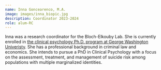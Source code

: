 ```yaml
---
name: Inna Goncearenco, M.A.
image: images/inna_biopic.jpg
description: Coordinator 2023-2024
role: alum-RC
---
```


Inna was a research coordinator for the Bloch-Elkouby Lab. She is currently enrolled in [the clinical psychology Ph.D. program at George Washington Univeristy](https://mbp.columbian.gwu.edu/research-team/). She has a professional background in criminal law and economics. She intends to pursue a PhD in Clinical Psychology with a focus on the assessment, treatment, and management of suicide risk among populations with multiple marginalized identities. 
